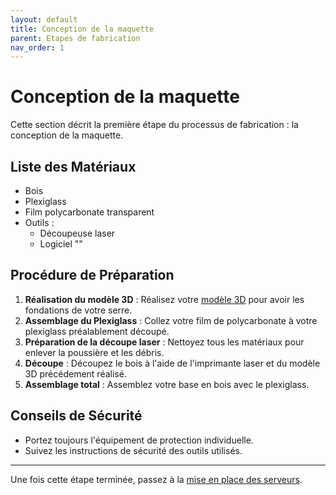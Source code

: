 ```yaml
---
layout: default
title: Conception de la maquette
parent: Etapes de fabrication
nav_order: 1
---
```


# Conception de la maquette

Cette section décrit la première étape du processus de fabrication : la conception de la maquette.

## Liste des Matériaux

- Bois
- Plexiglass
- Film polycarbonate transparent
- Outils :
  - Découpeuse laser
  - Logiciel ""

## Procédure de Préparation

1. **Réalisation du modèle 3D** : Réalisez votre [modèle 3D](../images/maquette.pdf) pour avoir les fondations de votre serre.
2. **Assemblage du Plexiglass** : Collez votre film de polycarbonate à votre plexiglass préalablement découpé.
3. **Préparation de la découpe laser** : Nettoyez tous les matériaux pour enlever la poussière et les débris.
4. **Découpe** : Découpez le bois à l'aide de l'imprimante laser et du modèle 3D précédement réalisé.
5. **Assemblage total** : Assemblez votre base en bois avec le plexiglass.

## Conseils de Sécurité

- Portez toujours l'équipement de protection individuelle.
- Suivez les instructions de sécurité des outils utilisés.

---

Une fois cette étape terminée, passez à la [mise en place des serveurs](etape_2.md).
